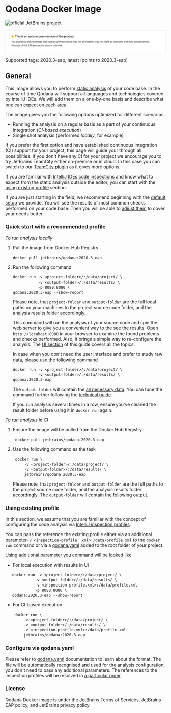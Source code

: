 # Qodana Docker Image

![official JetBrains project](https://jb.gg/badges/official-flat-square.svg)

![EAP](../resources/alert_QD1.png)

Supported tags: 2020.3-eap, latest (points to 2020.3-eap)

## General

This image allows you to perform [static analysis](https://en.wikipedia.org/wiki/Static_program_analysis) of your 
code base. In the course of time Qodana will support all languages and technologies covered by IntelliJ IDEs. We will 
add them on a one-by-one basis and describe what one can expect on [each area](../Technologies/README.md). 

The image gives you the following options optimized for different scenarios:
- Running the analysis on a regular basis as a part of your continuous integration (*CI-based execution*)
- Single shot analysis (performed *locally*, for example) 

If you prefer the first option and have established continuous integration (CI) support for your project, this page 
  will guide your through all possibilities. If you don't have any CI for your project we encourage you to try 
  JetBrains TeamCity either on-premise or in cloud. In this case you can switch to our [TeamCity plugin](https://github.com/JetBrains/Qodana/tree/main/TeamCity%20Plugin) as it gives more options. 


If you are familiar with [IntelliJ IDEs code inspections](https://www.jetbrains.com/help/idea/code-inspection.html)
and know what to expect from the static analysis outside the editor, you can start with the [using existing profile](README.md#using-existing-profile) section. 


If you are just starting in the field, we recommend beginning with the [default setup](README.md#quick-start-with-recommended-profile) we provide. You will see the 
results of most common checks performed on your code base. Then you will be able to [adjust them](README.md#how-configure) to cover your needs better.


### Quick start with a recommended profile

*To run analysis locally*
1) Pull the image from Docker Hub Registry 
   ```
   docker pull jetbrains/qodana:2020.3-eap
   ```
2) Run the following command
   ```
   docker run -v <project-folder>/:/data/project/ \
              -v <output-folder>/:/data/results/ \
              -p 8080:8080 \
   qodana:2020.3-eap --show-report
   ```
   Please note, that `project-folder` and `output-folder` are the full local paths on your machines to the project 
   source code folder, and the analysis results folder accordingly.
   
   This command will run the analysis of your source code and spin the web server to give you a convenient way to 
   the see the results. Open `http://locahost:8080` in your browser to examine the found problems and checks 
   performed. Also, it brings a simple way to re-configure the analysis. The [UI section](../UI/README.md) of 
   this guide covers all the topics.

   In case when you don't need the user interface and prefer to study raw data, please use the following command 
   ```
   docker run -v <project-folder>/:/data/project/ \
              -v <output-folder>/:/data/results/ \             
   qodana:2020.3-eap 
   ```
   
   The `output-folder` will contain the [all necessary data](../General/output.md#basic-output). 
   You can tune the command further following the [technical guide](techs.md).
   
   If you run analysis several times in a row, ensure you've cleaned the result folder before using 
   it in `docker run` again. 
   

*To run analysis in CI*
1) Ensure the image will be pulled from the Docker Hub Registry
   ```
    docker pull jetbrains/qodana:2020.3-eap
   ```
2) Use the following command as the task
   ```
    docker run \ 
        -v <project-folder>/:/data/project/ \
        -v <output-folder>/:/data/results/ \
        jetbrains/qodana:2020.3-eap
   ```
  
   Please note, that `project-folder` and `output-folder` are the full paths to the project 
   source code folder, and the analysis results folder accordingly. 
   The `output-folder` will contain the [following output](../General/output.md#basic-output).
   

   
### Using existing profile

In this section, we assume that you are familiar with the concept of configuring the code analysis via [IntelliJ 
inspection profiles](https://www.jetbrains.com/help/idea/customizing-profiles.html). 

You can pass the reference the existing profile either via an additional parameter`-v <inspection-profile.
xml>:/data/profile.xml` to the `docker run` command or via a [qodana.yaml](#configure-via-qodanayaml) added to the root folder of your project.

Using additional parameter you command will be looked like
- For local execution with results in UI
 ```
    docker run -v <project-folder>/:/data/project/ \
              -v <output-folder>/:/data/results/ \
              -v <inspection-profile.xml>:/data/profile.xml
              -p 8080:8080 \
    qodana:2020.3-eap --show-report
   ```
- For CI-based execution
```
    docker run \ 
        -v <project-folder>/:/data/project/ \
        -v <output-folder>/:/data/results/ \
        -v <inspection-profile.xml>:/data/profile.xml
        jetbrains/qodana:2020.3-eap
   ```
### Configure via qodana.yaml

Please refer to [qodana.yaml](../General/qodana-yaml.md) documentation to learn about the format. The file will be 
automatically recognised and used for the analysis configuration, you don't need to pass any additional parameters. 
The references to the inspection profiles will be resolved in [a particular order](techs.md#order-of-resolving-profile).

### License
Qodana Docker image is under the JetBrains Terms of Services, JetBrains EAP policy, and JetBrains privacy policy.

